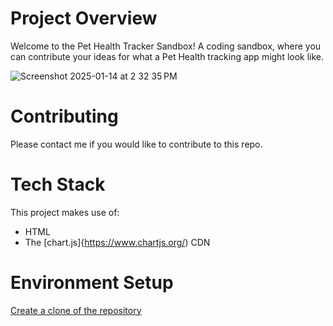 # Project Overview

Welcome to the Pet Health Tracker Sandbox! A coding sandbox, where you can contribute your ideas for what a Pet Health tracking app might look like.

![Screenshot 2025-01-14 at 2 32 35 PM](https://github.com/user-attachments/assets/2c858b76-2d54-4977-812d-c9cb4f875ccb)

# Contributing

Please contact me if you would like to contribute to this repo.

# Tech Stack

This project makes use of:

- HTML
- The [chart.js]{https://www.chartjs.org/) CDN

# Environment Setup

[Create a clone of the repository](https://docs.github.com/en/repositories/creating-and-managing-repositories/cloning-a-repository)
